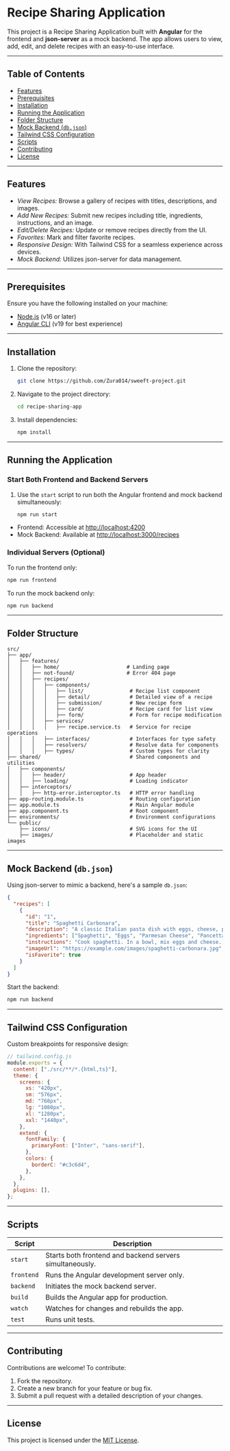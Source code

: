 # Recipe Sharing Application

This project is a Recipe Sharing Application built with **Angular** for the frontend and **json-server** as a mock backend. The app allows users to view, add, edit, and delete recipes with an easy-to-use interface.

---

## Table of Contents

- [Features](#features)
- [Prerequisites](#prerequisites)
- [Installation](#installation)
- [Running the Application](#running-the-application)
- [Folder Structure](#folder-structure)
- [Mock Backend (`db.json`)](#mock-backend-dbjson)
- [Tailwind CSS Configuration](#tailwind-css-configuration)
- [Scripts](#scripts)
- [Contributing](#contributing)
- [License](#license)

---

## Features

- *View Recipes:* Browse a gallery of recipes with titles, descriptions, and images.
- *Add New Recipes:* Submit new recipes including title, ingredients, instructions, and an image.
- *Edit/Delete Recipes:* Update or remove recipes directly from the UI.
- *Favorites:* Mark and filter favorite recipes.
- *Responsive Design:* With Tailwind CSS for a seamless experience across devices.
- *Mock Backend:* Utilizes json-server for data management.



---

## Prerequisites

Ensure you have the following installed on your machine:

- [Node.js](https://nodejs.org/) (v16 or later)
- [Angular CLI](https://angular.io/cli) (v19 for best experience)

---

## Installation

1. Clone the repository:

   ```bash
   git clone https://github.com/Zura014/sweeft-project.git
   ```

2. Navigate to the project directory:

   ```bash
   cd recipe-sharing-app
   ```

3. Install dependencies:
   ```bash
   npm install
   ```

---

## Running the Application

### Start Both Frontend and Backend Servers

1. Use the `start` script to run both the Angular frontend and mock backend simultaneously:
   ```bash
   npm run start
   ```

- Frontend: Accessible at [http://localhost:4200](http://localhost:4200)
- Mock Backend: Available at [http://localhost:3000/recipes](http://localhost:3000/recipes)

### Individual Servers (Optional)

To run the frontend only:

```bash
npm run frontend
```

To run the mock backend only:

```bash
npm run backend
```

---

## Folder Structure

```
src/
├── app/
│   ├── features/
│   │   ├── home/                      # Landing page
│   │   ├── not-found/                 # Error 404 page
│   │   ├── recipes/
│   │   │   ├── components/
│   │   │   │   ├── list/               # Recipe list component
│   │   │   │   ├── detail/             # Detailed view of a recipe
│   │   │   │   ├── submission/         # New recipe form
│   │   │   │   ├── card/               # Recipe card for list view
│   │   │   │   ├── form/               # Form for recipe modification
│   │   │   ├── services/
│   │   │   │   ├── recipe.service.ts   # Service for recipe operations
│   │   │   ├── interfaces/             # Interfaces for type safety
│   │   │   ├── resolvers/              # Resolve data for components
│   │   │   ├── types/                  # Custom types for clarity
├── shared/                             # Shared components and utilities
│   ├── components/
│   │   ├── header/                     # App header
│   │   ├── loading/                    # Loading indicator
│   ├── interceptors/
│   │   ├── http-error.interceptor.ts   # HTTP error handling
├── app-routing.module.ts               # Routing configuration
├── app.module.ts                       # Main Angular module
├── app.component.ts                    # Root component
├── environments/                       # Environment configurations
└── public/
    ├── icons/                          # SVG icons for the UI
    ├── images/                         # Placeholder and static images
```

---

## Mock Backend (`db.json`)

Using json-server to mimic a backend, here's a sample `db.json`:

```json
{
  "recipes": [
    {
      "id": "1",
      "title": "Spaghetti Carbonara",
      "description": "A classic Italian pasta dish with eggs, cheese, pancetta, and pepper.",
      "ingredients": ["Spaghetti", "Eggs", "Parmesan Cheese", "Pancetta", "Black Pepper"],
      "instructions": "Cook spaghetti. In a bowl, mix eggs and cheese. Cook pancetta. Combine everything and season with pepper.",
      "imageUrl": "https://example.com/images/spaghetti-carbonara.jpg",
      "isFavorite": true
    }
  ]
}
```

Start the backend:

```bash
npm run backend
```

---

## Tailwind CSS Configuration

Custom breakpoints for responsive design:

```javascript
// tailwind.config.js
module.exports = {
  content: ["./src/**/*.{html,ts}"],
  theme: {
    screens: {
      xs: "420px",
      sm: "576px",
      md: "768px",
      lg: "1080px",
      xl: "1280px",
      xxl: "1440px",
    },
    extend: {
      fontFamily: {
        primaryFont: ["Inter", "sans-serif"],
      },
      colors: {
        borderC: "#c3c6d4",
      },
    },
  },
  plugins: [],
};
```

---

## Scripts

| Script     | Description                                                  |
| ---------- | ------------------------------------------------------------ |
| `start`    | Starts both frontend and backend servers simultaneously.     |
| `frontend` | Runs the Angular development server only.                    |
| `backend`  | Initiates the mock backend server.                           |
| `build`    | Builds the Angular app for production.                       |
| `watch`    | Watches for changes and rebuilds the app.                    |
| `test`     | Runs unit tests.                                             |
---

## Contributing

Contributions are welcome! To contribute:

1. Fork the repository.
2. Create a new branch for your feature or bug fix.
3. Submit a pull request with a detailed description of your changes.

---

## License

This project is licensed under the [MIT License](LICENSE).
